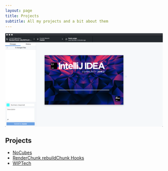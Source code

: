 ```yaml
---
layout: page
title: Projects
subtitle: All my projects and a bit about them
---
```


![alt text](/projects/modding.png "Modding")

## Projects
- [NoCubes](/projects/nocubes/)
- [RenderChunk rebuildChunk Hooks](/projects/render_chunk_rebuild_chunk_hooks/)
- [WIPTech](/projects/wiptech/)
